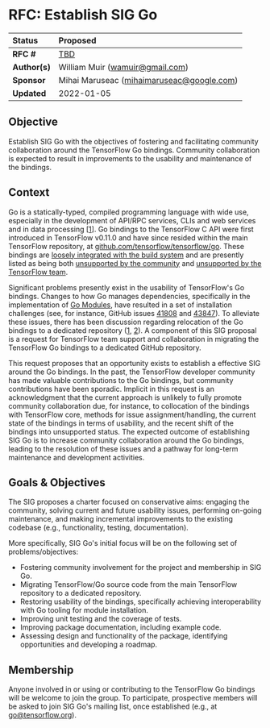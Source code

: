 # RFC: Establish SIG Go

| Status        | **Proposed**                                            |
:-------------- |:------------------------------------------------------- |
| **RFC #**     | [TBD](https://github.com/tensorflow/community/pull/TBD) |
| **Author(s)** | William Muir (wamuir@gmail.com)                         |
| **Sponsor**   | Mihai Maruseac (mihaimaruseac@google.com)               |
| **Updated**   | 2022-01-05                                              |

## Objective

Establish SIG Go with the objectives of fostering and facilitating community
collaboration around the TensorFlow Go bindings.  Community collaboration is
expected to result in improvements to the usability and maintenance of the
bindings.

## Context

Go is a statically-typed, compiled programming language with wide use,
especially in the development of API/RPC services, CLIs and web services and in
data processing [[1](https://blog.golang.org/survey2020-result)].  Go bindings
to the TensorFlow C API were first introduced in TensorFlow v0.11.0 and have
since resided within the main TensorFlow repository, at
[github.com/tensorflow/tensorflow/go](https://github.com/tensorflow/tensorflow/tree/r2.8/tensorflow/go).
These bindings are
[loosely integrated with the build system](https://github.com/tensorflow/tensorflow/pull/50934)
and are presently listed as being both
[unsupported by the community](https://www.tensorflow.org/versions) and
[unsupported by the TensorFlow team](https://github.com/tensorflow/build/tree/master/golang_install_guide).

Significant problems presently exist in the usability of TensorFlow's Go
bindings.  Changes to how Go manages dependencies, specifically in the
implementation of [Go Modules](https://blog.golang.org/using-go-modules), have
resulted in a set of installation challenges (see, for instance, GitHub issues
[41808](https://github.com/tensorflow/tensorflow/issues/41808) and
[43847](https://github.com/tensorflow/tensorflow/issues/43847)). To alleviate
these issues, there has been discussion regarding relocation of the Go bindings
to a dedicated repository
([1](https://github.com/tensorflow/tensorflow/pull/44655#issuecomment-725040183),
[2](https://github.com/tensorflow/tensorflow/pull/50934)).  A component of this
SIG proposal is a request for TensorFlow team support and collaboration in
migrating the TensorFlow Go bindings to a dedicated GitHub repository.

This request proposes that an opportunity exists to establish a effective SIG
around the Go bindings. In the past, the TensorFlow developer community has
made valuable contributions to the Go bindings, but community contributions
have been sporadic. Implicit in this request is an acknowledgment that the
current approach is unlikely to fully promote community collaboration due, for
instance, to collocation of the bindings with TensorFlow core, methods for
issue assignment/handling, the current state of the bindings in terms of
usability, and the recent shift of the bindings into unsupported status.  The
expected outcome of establishing SIG Go is to increase community collaboration
around the Go bindings, leading to the resolution of these issues and a pathway
for long-term maintenance and development activities.

## Goals & Objectives

The SIG proposes a charter focused on conservative aims: engaging the
community, solving current and future usability issues, performing on-going
maintenance, and making incremental improvements to the existing codebase
(e.g., functionality, testing, documentation).

More specifically, SIG Go's initial focus will be on the following set of
problems/objectives:

* Fostering community involvement for the project and membership in SIG Go.
* Migrating TensorFlow/Go source code from the main TensorFlow repository to
  a dedicated repository.
* Restoring usability of the bindings, specifically achieving interoperability
  with Go tooling for module installation.
* Improving unit testing and the coverage of tests.
* Improving package documentation, including example code.
* Assessing design and functionality of the package, identifying opportunities
  and developing a roadmap.

## Membership

Anyone involved in or using or contributing to the TensorFlow Go bindings will
be welcome to join the group. To participate, prospective members will be asked
to join SIG Go's mailing list, once established (e.g., at
[go@tensorflow.org](mailto:go@tensorflow.org)).
